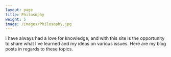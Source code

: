 ```yaml
---
layout: page
title: Philosophy
weight: 5
image: /images/Philosophy.jpg
---
```


I have always had a love for knowledge, and with this site is the opportunity to share what I've learned
and my ideas on various issues. Here are my blog posts in regards to these topics.
